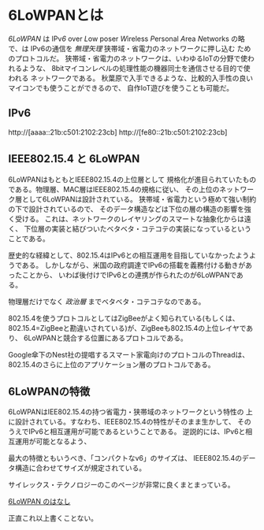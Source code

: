
6LoWPANとは
===========

_6LoWPAN_ は IPv*6* over *L*ow poser *W*ireless *P*ersonal *A*rea *N*etworks
の略で、は IPv6の通信を *無理矢理* 狭帯域・省電力のネットワークに押し込む
ためのプロトコルだ。
狭帯域・省電力のネットワークは、いわゆるIoTの分野で使われるような、
8bitマイコンレベルの処理性能の機器同士を通信させる目的で使われる
ネットワークである。
秋葉原で入手できるような、比較的入手性の良いマイコンでも使うことができるので、
自作IoT遊びを使うことも可能だ。




IPv6
----
http://[aaaa::21b:c501:2102:23cb]
http://[fe80::21b:c501:2102:23cb]


IEEE802.15.4 と 6LoWPAN
--------

6LoWPANはもともとIEEE802.15.4の上位層として
規格化が進目られていたものである。物理層、MAC層はIEEE802.15.4の規格に従い、
その上位のネットワーク層として6LoWPANは設計されている。
狭帯域・省電力という極めて強い制約の下で設計されているので、
そのデータ構造などは下位の層の構造の影響を強く受ける。
これは、ネットワークのレイヤリングのスマートな抽象化からは遠く、
下位層の実装と結びついたベタベタ・コテコテの実装になっているということである。


歴史的な経緯として、802.15.4はIPv6との相互運用を目指していなかったようようである。
しかしながら、米国の政府調達でIPv6の搭載を義務付ける動きがあったことから、
いわば後付けでIPv6との連携が作られたのが6LoWPANである。

物理層だけでなく *政治層* までベタベタ・コテコテなのである。



802.15.4を使うプロトコルとしてはZigBeeがよく知られている(もしくは、
802.15.4=ZigBeeと勘違いされている)が、ZigBeeも802.15.4の上位レイヤであり、
6LoWPANと競合する位置にあるプロトコルである。

Google傘下のNest社の提唱するスマート家電向けのプロトコルのThreadは、
802.15.4のさらに上位のアプリケーション層のプロトコルである。



6LoWPANの特徴
-------------

6LoWPANはIEE802.15.4の持つ省電力・狭帯域のネットワークという特性の
上に設計されている。すなわち、IEEE802.15.4の特性がそのまま生かして、
そのうえでIPv6と相互運用が可能であるということである。
逆説的には、IPv6と相互運用が可能となるよう、

最大の特徴ともいうべき、「コンパクトなv6」のサイズは、
IEEE802.15.4のデータ構造に合わせてサイズが規定されている。

サイレックス・テクノロジーのこのページが非常に良くまとまっている。

[6LoWPAN のはなし](http://www.silex.jp/blog/wireless/2016/01/6lowpan.html)

正直これ以上書くことない。

